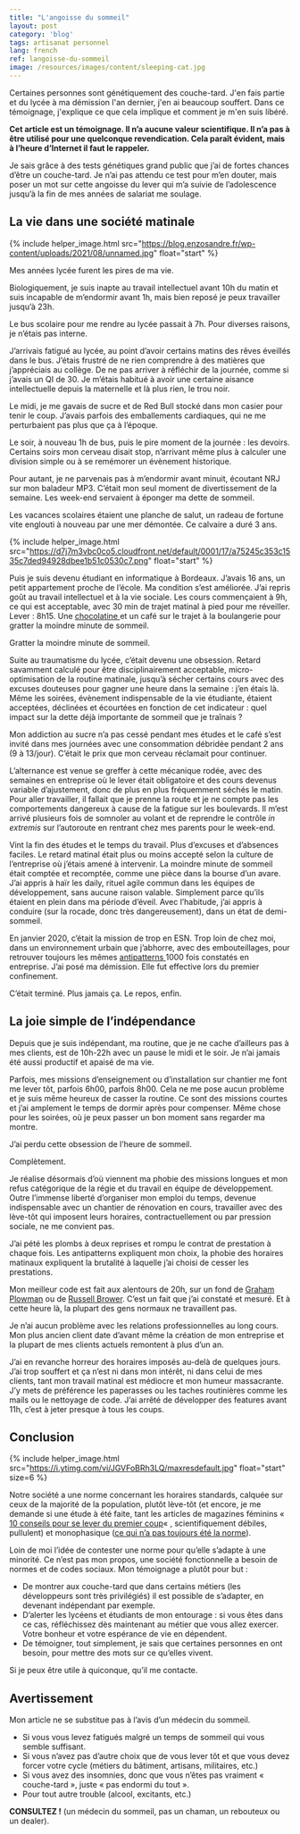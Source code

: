 ```yaml
---
title: "L'angoisse du sommeil"
layout: post
category: 'blog'
tags: artisanat personnel
lang: french
ref: langoisse-du-sommeil
image: /resources/images/content/sleeping-cat.jpg
---
```


Certaines personnes sont génétiquement des couche-tard. J'en fais partie et du lycée à ma démission l'an dernier, j'en ai beaucoup souffert. Dans ce témoignage, j'explique ce que cela implique et comment je m'en suis libéré.

**Cet article est un témoignage. Il n’a aucune valeur scientifique. Il n’a pas à être utilisé pour une quelconque revendication. Cela paraît évident, mais à l’heure d’Internet il faut le rappeler.**

Je sais grâce à des tests génétiques grand public que j’ai de fortes chances d’être un couche-tard. Je n’ai pas attendu ce test pour m’en douter, mais poser un mot sur cette angoisse du lever qui m’a suivie de l’adolescence jusqu’à la fin de mes années de salariat me soulage.

## La vie dans une société matinale

{% include helper_image.html src="https://blog.enzosandre.fr/wp-content/uploads/2021/08/unnamed.jpg" float="start" %}

Mes années lycée furent les pires de ma vie.

Biologiquement, je suis inapte au travail intellectuel avant 10h du matin et suis incapable de m’endormir avant 1h, mais bien reposé je peux travailler jusqu’à 23h.

Le bus scolaire pour me rendre au lycée passait à 7h. Pour diverses raisons, je n’étais pas interne.

J’arrivais fatigué au lycée, au point d’avoir certains matins des rêves éveillés dans le bus. J’étais frustré de ne rien comprendre à des matières que j’appréciais au collège. De ne pas arriver à réfléchir de la journée, comme si j’avais un QI de 30. Je m’étais habitué à avoir une certaine aisance intellectuelle depuis la maternelle et là plus rien, le trou noir.

Le midi, je me gavais de sucre et de Red Bull stocké dans mon casier pour tenir le coup. J’avais parfois des emballements cardiaques, qui ne me perturbaient pas plus que ça à l’époque.

Le soir, à nouveau 1h de bus, puis le pire moment de la journée : les devoirs. Certains soirs mon cerveau disait stop, n’arrivant même plus à calculer une division simple ou à se remémorer un évènement historique.

Pour autant, je ne parvenais pas à m’endormir avant minuit, écoutant NRJ sur mon baladeur MP3. C’était mon seul moment de divertissement de la semaine. Les week-end servaient à éponger ma dette de sommeil.

Les vacances scolaires étaient une planche de salut, un radeau de fortune vite englouti à nouveau par une mer démontée. Ce calvaire a duré 3 ans.

{% include helper_image.html src="https://d7j7m3vbc0co5.cloudfront.net/default/0001/17/a75245c353c1535c7ded94928dbee1b51c0530c7.png" float="start" %}

Puis je suis devenu étudiant en informatique à Bordeaux. J’avais 16 ans, un petit appartement proche de l’école. Ma condition s’est améliorée. J’ai repris goût au travail intellectuel et à la vie sociale. Les cours commençaient à 9h, ce qui est acceptable, avec 30 min de trajet matinal à pied pour me réveiller. Lever : 8h15. Une [chocolatine ](https://www.ledauphine.com/france-monde/2016/10/24/le-vrai-nom-c-est-pourtant-chocolatine)et un café sur le trajet à la boulangerie pour gratter la moindre minute de sommeil.

Gratter la moindre minute de sommeil.

Suite au traumatisme du lycée, c’était devenu une obsession. Retard savamment calculé pour être disciplinairement acceptable, micro-optimisation de la routine matinale, jusqu’à sécher certains cours avec des excuses douteuses pour gagner une heure dans la semaine : j’en étais là. Même les soirées, évènement indispensable de la vie étudiante, étaient acceptées, déclinées et écourtées en fonction de cet indicateur : quel impact sur la dette déjà importante de sommeil que je traînais ?

Mon addiction au sucre n’a pas cessé pendant mes études et le café s’est invité dans mes journées avec une consommation débridée pendant 2 ans (9 à 13/jour). C’était le prix que mon cerveau réclamait pour continuer.

L’alternance est venue se greffer à cette mécanique rodée, avec des semaines en entreprise où le lever était obligatoire et des cours devenus variable d’ajustement, donc de plus en plus fréquemment séchés le matin. Pour aller travailler, il fallait que je prenne la route et je ne compte pas les comportements dangereux à cause de la fatigue sur les boulevards. Il m’est arrivé plusieurs fois de somnoler au volant et de reprendre le contrôle *in extremis* sur l’autoroute en rentrant chez mes parents pour le week-end.

Vint la fin des études et le temps du travail. Plus d’excuses et d’absences faciles. Le retard matinal était plus ou moins accepté selon la culture de l’entreprise où j’étais amené à intervenir. La moindre minute de sommeil était comptée et recomptée, comme une pièce dans la bourse d’un avare. J’ai appris à haïr les daily, rituel agile commun dans les équipes de développement, sans aucune raison valable. Simplement parce qu’ils étaient en plein dans ma période d’éveil. Avec l’habitude, j’ai appris à conduire (sur la rocade, donc très dangereusement), dans un état de demi-sommeil.

En janvier 2020, c’était la mission de trop en ESN. Trop loin de chez moi, dans un environnement urbain que j’abhorre, avec des embouteillages, pour retrouver toujours les mêmes [antipatterns ](https://sourcemaking.com/antipatterns)1000 fois constatés en entreprise. J’ai posé ma démission. Elle fut effective lors du premier confinement.

C’était terminé. Plus jamais ça. Le repos, enfin.

## La joie simple de l’indépendance

Depuis que je suis indépendant, ma routine, que je ne cache d’ailleurs pas à mes clients, est de 10h-22h avec un pause le midi et le soir. Je n’ai jamais été aussi productif et apaisé de ma vie.

Parfois, mes missions d’enseignement ou d’installation sur chantier me font me lever tôt, parfois 6h00, parfois 8h00. Cela ne me pose aucun problème et je suis même heureux de casser la routine. Ce sont des missions courtes et j’ai amplement le temps de dormir après pour compenser. Même chose pour les soirées, où je peux passer un bon moment sans regarder ma montre.

J’ai perdu cette obsession de l’heure de sommeil.

Complètement.

Je réalise désormais d’où viennent ma phobie des missions longues et mon refus catégorique de la régie et du travail en équipe de développement. Outre l’immense liberté d’organiser mon emploi du temps, devenue indispensable avec un chantier de rénovation en cours, travailler avec des lève-tôt qui imposent leurs horaires, contractuellement ou par pression sociale, ne me convient pas.

J’ai pété les plombs à deux reprises et rompu le contrat de prestation à chaque fois. Les antipatterns expliquent mon choix, la phobie des horaires matinaux expliquent la brutalité à laquelle j’ai choisi de cesser les prestations.

Mon meilleur code est fait aux alentours de 20h, sur un fond de [Graham Plowman](https://www.youtube.com/watch?v=9CEpRkapZn0) ou de [Russell Brower](https://www.youtube.com/watch?v=ne-JwpCXUbM). C’est un fait que j’ai constaté et mesuré. Et à cette heure là, la plupart des gens normaux ne travaillent pas.

Je n’ai aucun problème avec les relations professionnelles au long cours. Mon plus ancien client date d’avant même la création de mon entreprise et la plupart de mes clients actuels remontent à plus d’un an.

J’ai en revanche horreur des horaires imposés au-delà de quelques jours. J’ai trop souffert et ça n’est ni dans mon intérêt, ni dans celui de mes clients, tant mon travail matinal est médiocre et mon humeur massacrante. J’y mets de préférence les paperasses ou les taches routinières comme les mails ou le nettoyage de code. J’ai arrêté de développer des features avant 11h, c’est à jeter presque à tous les coups.

## Conclusion

{% include helper_image.html src="https://i.ytimg.com/vi/JGVFoBRh3LQ/maxresdefault.jpg" float="start" size=6 %}

Notre société a une norme concernant les horaires standards, calquée sur ceux de la majorité de la population, plutôt lève-tôt (et encore, je me demande si une étude à été faite, tant les articles de magazines féminins « [10 conseils pour se lever du premier coup](https://www.fourchette-et-bikini.fr/bien-etre/10-conseils-pour-arriver-a-se-lever-tot-le-matin.html)« , scientifiquement débiles, pullulent) et monophasique ([ce qui n’a pas toujours été la norme](https://www.youtube.com/watch?v=fz0-5JVeiVs)).

Loin de moi l’idée de contester une norme pour qu’elle s’adapte à une minorité. Ce n’est pas mon propos, une société fonctionnelle a besoin de normes et de codes sociaux. Mon témoignage a plutôt pour but :

- De montrer aux couche-tard que dans certains métiers (les développeurs sont très privilégiés) il est possible de s’adapter, en devenant indépendant par exemple.
- D’alerter les lycéens et étudiants de mon entourage : si vous êtes dans ce cas, réfléchissez dès maintenant au métier que vous allez exercer. Votre bonheur et votre espérance de vie en dépendent.
- De témoigner, tout simplement, je sais que certaines personnes en ont besoin, pour mettre des mots sur ce qu’elles vivent.

Si je peux être utile à quiconque, qu’il me contacte.

## Avertissement

Mon article ne se substitue pas à l’avis d’un médecin du sommeil.

- Si vous vous levez fatigués malgré un temps de sommeil qui vous semble suffisant.
- Si vous n’avez pas d’autre choix que de vous lever tôt et que vous devez forcer votre cycle (métiers du bâtiment, artisans, militaires, etc.)
- Si vous avez des insomnies, donc que vous n’êtes pas vraiment « couche-tard », juste « pas endormi du tout ».
- Pour tout autre trouble (alcool, excitants, etc.)

**CONSULTEZ !** (un médecin du sommeil, pas un chaman, un rebouteux ou un dealer).